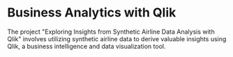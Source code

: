 # Business Analytics with Qlik
The project "Exploring Insights from Synthetic Airline Data Analysis with Qlik" involves utilizing synthetic airline data to derive valuable insights using Qlik, a business intelligence and data visualization tool. 
